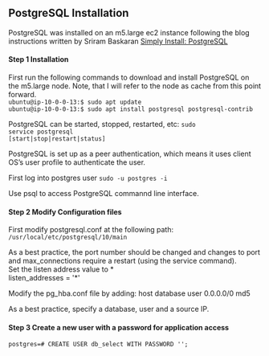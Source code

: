 <h2>PostgreSQL Installation</h2>
PostgreSQL was installed on an m5.large ec2 instance following the blog instructions written by Sriram Baskaran <a href="https://blog.insightdatascience.com/simply-install-postgresql-58c1e4ebf252/">Simply Install: PostgreSQL</a><br>
<h4>Step 1 Installation</h4>
First run the following commands to download and install PostgreSQL on the m5.large node. Note, that I will refer to the node as cache from this point forward.<br>
<code>ubuntu@ip-10-0-0-13:$ sudo apt update</code><br>
<code>ubuntu@ip-10-0-0-13:$ sudo apt install postgresql postgresql-contrib</code><br>

PostgreSQL can be started, stopped, restarted, etc:
<code>sudo service postgresql </code><br>
<code>[start|stop|restart|status]</code><br>

PostgreSQL is set up as a peer authentication, which means it uses client OS’s user profile to authenticate the user.

First log into postgres user
<code>sudo -u postgres -i</code><br>

Use psql to access PostgreSQL commannd line interface. <br>

<h4>Step 2 Modify Configuration files</h4>
First modify postgresql.conf at the following path:
<code>/usr/local/etc/postgresql/10/main</code><br>

As a best practice, the port number should be changed and changes to port and max_connections require a restart (using the service command).<br>
Set the listen address value to * <br>
listen_addresses = '*' <br>

Modify the pg_hba.conf file by adding:
host    database      user      0.0.0.0/0        md5 <br>

As a best practice, specify a database, user and a source IP.

<h4>Step 3 Create a new user with a password for application access</h4>
<code>postgres=# CREATE USER db_select WITH PASSWORD '<setpassword>';</code><br>
